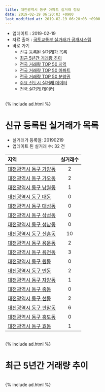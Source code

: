 ```yaml
---
title: 대전광역시 동구 아파트 실거래 정보
date: 2019-02-19 06:20:03 +0900
last_modified_at: 2019-02-19 06:20:03 +0900
---
```


* 업데이트 : 2019-02-19
* 자료 출처 : [국토교통부 실거래가 공개시스템](http://rt.molit.go.kr)
* 바로 가기
    * [신규 등록된 실거래가 목록](#신규-등록된-실거래가-목록)
    * [최근 5년간 거래량 추이](#최근-5년간-거래량-추이)
    * [전국 거래량 TOP 50 지역](https://inasie.github.io/apt-trade-info/최근-3개월-전국에서-가장-거래가-많이-발생한-지역)
    * [전국 거래량 TOP 50 아파트](https://inasie.github.io/apt-trade-info/최근-3개월-전국에서-가장-거래가-많이-발생한-아파트)
    * [전국 거래량 TOP 50 분양권](https://inasie.github.io/apt-trade-info/최근-3개월-전국에서-가장-거래가-많이-발생한-분양권)
    * [주요 신도시 실거래 데이터](https://inasie.github.io/apt-trade-info/주요-신도시)
    * [전국 실거래 데이터](https://inasie.github.io/apt-trade-info/전국)

<br>
{% include ad.html %}
<br>

# 신규 등록된 실거래가 목록
* 실거래가 등록일: 20190219
* 업데이트 된 실거래 수: 32 건


|지역|실거래수|
|:---|:---:|
|[대전광역시 동구 가양동](https://inasie.github.io/apt-trade-info/대전광역시-동구-가양동)|2|
|[대전광역시 동구 가오동](https://inasie.github.io/apt-trade-info/대전광역시-동구-가오동)|2|
|[대전광역시 동구 낭월동](https://inasie.github.io/apt-trade-info/대전광역시-동구-낭월동)|1|
|[대전광역시 동구 대동](https://inasie.github.io/apt-trade-info/대전광역시-동구-대동)|0|
|[대전광역시 동구 대성동](https://inasie.github.io/apt-trade-info/대전광역시-동구-대성동)|0|
|[대전광역시 동구 삼성동](https://inasie.github.io/apt-trade-info/대전광역시-동구-삼성동)|0|
|[대전광역시 동구 성남동](https://inasie.github.io/apt-trade-info/대전광역시-동구-성남동)|0|
|[대전광역시 동구 신흥동](https://inasie.github.io/apt-trade-info/대전광역시-동구-신흥동)|10|
|[대전광역시 동구 용운동](https://inasie.github.io/apt-trade-info/대전광역시-동구-용운동)|2|
|[대전광역시 동구 용전동](https://inasie.github.io/apt-trade-info/대전광역시-동구-용전동)|3|
|[대전광역시 동구 원동](https://inasie.github.io/apt-trade-info/대전광역시-동구-원동)|0|
|[대전광역시 동구 인동](https://inasie.github.io/apt-trade-info/대전광역시-동구-인동)|2|
|[대전광역시 동구 자양동](https://inasie.github.io/apt-trade-info/대전광역시-동구-자양동)|1|
|[대전광역시 동구 중동](https://inasie.github.io/apt-trade-info/대전광역시-동구-중동)|0|
|[대전광역시 동구 천동](https://inasie.github.io/apt-trade-info/대전광역시-동구-천동)|2|
|[대전광역시 동구 판암동](https://inasie.github.io/apt-trade-info/대전광역시-동구-판암동)|6|
|[대전광역시 동구 홍도동](https://inasie.github.io/apt-trade-info/대전광역시-동구-홍도동)|0|
|[대전광역시 동구 효동](https://inasie.github.io/apt-trade-info/대전광역시-동구-효동)|1|


<br>
{% include ad.html %}
<br>

# 최근 5년간 거래량 추이


<div style="width:100%;">
    <canvas id="deal_progress" height="200"></canvas>
</div>

<script>
new Chart(document.getElementById("deal_progress"), {
    type: 'line',
    data: {
        labels: ['201402','201403','201404','201405','201406','201407','201408','201409','201410','201411','201412','201501','201502','201503','201504','201505','201506','201507','201508','201509','201510','201511','201512','201601','201602','201603','201604','201605','201606','201607','201608','201609','201610','201611','201612','201701','201702','201703','201704','201705','201706','201707','201708','201709','201710','201711','201712','201801','201802','201803','201804','201805','201806','201807','201808','201809','201810','201811','201812','201901','201902'],
        datasets: [{
            label: '매매',
            pointRadius: 1,
            data: [318, 314, 288, 246, 219, 244, 283, 322, 372, 265, 260, 302, 274, 343, 319, 266, 262, 258, 236, 250, 265, 227, 206, 231, 198, 268, 226, 179, 213, 223, 237, 264, 340, 245, 196, 151, 233, 286, 194, 234, 222, 198, 291, 249, 190, 181, 162, 291, 231, 339, 213, 263, 229, 279, 358, 324, 325, 205, 220, 151, 47],
            borderColor: "rgba(255, 201, 14, 1)",
            backgroundColor: "rgba(255, 201, 14, 0.5)",
            fill: false,
            lineTension: 0
        },{
            label: '전월세',
            pointRadius: 1,
            data: [264, 225, 198, 154, 149, 184, 165, 175, 226, 152, 196, 209, 192, 226, 176, 143, 155, 139, 168, 155, 200, 149, 162, 186, 200, 163, 146, 130, 105, 122, 125, 146, 189, 171, 165, 131, 173, 142, 138, 104, 126, 109, 119, 127, 108, 135, 124, 141, 134, 142, 138, 126, 123, 151, 168, 138, 186, 180, 226, 209, 53],
            borderColor: "rgba(0, 141, 185, 1)",
            backgroundColor: "rgba(0, 141, 185, 0.5)",
            fill: false,
            lineTension: 0
        }
        ]
    },
    options: {
        responsive: true,
        title: {
            display: false
        },
        tooltips: {
            mode: 'index',
            intersect: false
        },
        hover: {
            mode: 'nearest',
            intersect: true
        },
        scales: {
            xAxes: [{
                display: true,
                scaleLabel: {
                    display: true,
                    labelString: '년/월'
                }
            }],
            yAxes: [{
                display: true,
                ticks: {
                    suggestedMin: 0,
                },
                scaleLabel: {
                    display: true,
                    labelString: '실거래 수'
                }
            }]
        }
    }
});

</script>


<br>
{% include ad.html %}
<br>

